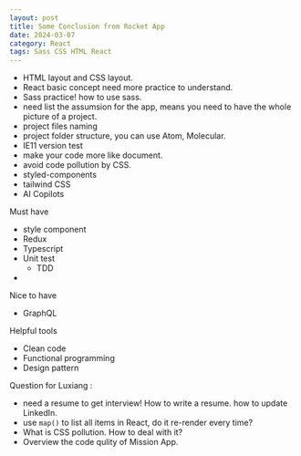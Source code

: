 ```yaml
---
layout: post
title: Some Conclusion from Rocket App
date: 2024-03-07
category: React
tags: Sass CSS HTML React
---
```


- HTML layout and CSS layout.
- React basic concept need more practice to understand.
- Sass practice! how to use sass.
- need list the assumsion for the app, means you need to have the whole picture of a project.
- project files naming
- project folder structure, you can use Atom, Molecular.
- IE11 version test
- make your code more like document.
- avoid code pollution by CSS.
- styled-components
- tailwind CSS
- AI Copilots

Must have
- style component
- Redux
- Typescript
- Unit test
  - TDD
- 

Nice to have
- GraphQL

Helpful tools
- Clean code
- Functional programming
- Design pattern

Question for Luxiang :

- need a resume to get interview! How to write a resume. how to update LinkedIn.
- use `map()` to list all items in React, do it re-render every time?
- What is CSS pollution. How to deal with it?
- Overview the code qulity of Mission App.
